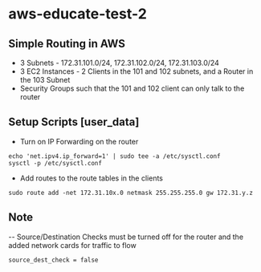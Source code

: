 # aws-educate-test-2

## Simple Routing in AWS

- 3 Subnets - 172.31.101.0/24, 172.31.102.0/24, 172.31.103.0/24
- 3 EC2 Instances - 2 Clients in the 101 and 102 subnets, and a Router in the 103 Subnet
- Security Groups such that the 101 and 102 client can only talk to the router

## Setup Scripts [user_data]

- Turn on IP Forwarding on the router
```
echo 'net.ipv4.ip_forward=1' | sudo tee -a /etc/sysctl.conf
sysctl -p /etc/sysctl.conf
```

- Add routes to the route tables in the clients
```
sudo route add -net 172.31.10x.0 netmask 255.255.255.0 gw 172.31.y.z
```

## Note
-- Source/Destination Checks must be turned off for the router and the added network cards for traffic to flow
```
source_dest_check = false
```
